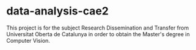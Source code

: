 # data-analysis-cae2
This project is for the subject Research Dissemination and Transfer from Universitat Oberta de Catalunya in order to obtain the Master's degree in Computer Vision.
